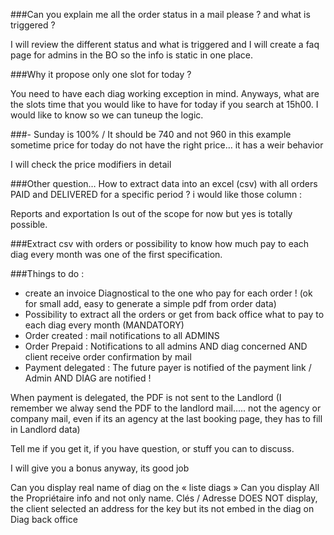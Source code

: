 ###Can you explain me all the order status in a mail please ? and what is triggered ?

I will review the different status and what is triggered and I will create a faq page for admins in the BO so the info is static in one place.

###Why it propose only one slot for today ?

You need to have each diag working exception in mind. 
Anyways, what are the slots time that you would like to have for today if you
search at 15h00. I would like to know so we can tuneup the logic.


###- Sunday is 100% / It should be 740 and not 960 in this example
sometime price for today do not have the right price… it has a weir behavior

I will check the price modifiers in detail

###Other question… How to extract data into an excel (csv) with all orders PAID and DELIVERED for a specific period ? i would like those column : 

Reports and exportation Is out of the scope for now but yes is totally possible.

###Extract csv with orders or possibility to know how much pay to each diag every month was one of the first specification.



###Things to do :
- create an invoice Diagnostical to the one who pay for each order ! (ok for small add, easy to generate a simple pdf from order data)
- Possibility to extract all the orders or get from back office what to pay to each diag every month (MANDATORY)
- Order created : mail notifications to all ADMINS
- Order Prepaid : Notifications to all admins AND diag concerned AND client receive order confirmation by mail
- Payment delegated : The future payer is notified of the payment link / Admin AND DIAG are notified !

When payment is delegated, the PDF is not sent to the Landlord (I remember we alway send the PDF to the landlord mail….. not the agency or company  mail, even if its an agency at the last booking page, they has to fill in Landlord data)

Tell me if you get it, if you have question, or stuff you can to discuss.

I will give you a bonus anyway, its good job


Can you display real name of diag on the « liste diags »
Can you display All the Propriétaire info and not only name. 
Clés / Adresse DOES NOT display, the client selected an address for the key but its not embed in the diag on Diag back office